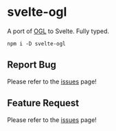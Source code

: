 # svelte-ogl

A port of [OGL](https://github.com/oframe/ogl/) to Svelte. Fully typed.

```
npm i -D svelte-ogl
```

## Report Bug

Please refer to the [issues](https://github.com/KotwOSS/svelte-ogl/issues) page!

## Feature Request

Please refer to the [issues](https://github.com/KotwOSS/svelte-ogl/issues) page!